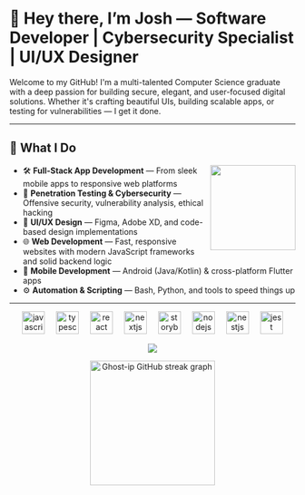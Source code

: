 # 👋 Hey there, I’m Josh — Software Developer | Cybersecurity Specialist | UI/UX Designer

Welcome to my GitHub! I'm a multi-talented Computer Science graduate with a deep passion for building secure, elegant, and user-focused digital solutions. Whether it's crafting beautiful UIs, building scalable apps, or testing for vulnerabilities — I get it done.

---

## 💼 What I Do
<img align="right" height="150" src="https://platform.vox.com/wp-content/uploads/sites/2/chorus/uploads/chorus_asset/file/18370644/hackers_white.gif?quality=90&strip=all&crop=21.875,0,56.25,100" />

- 🛠️ **Full-Stack App Development** — From sleek mobile apps to responsive web platforms
- 🔐 **Penetration Testing & Cybersecurity** — Offensive security, vulnerability analysis, ethical hacking
- 🎨 **UI/UX Design** — Figma, Adobe XD, and code-based design implementations
- 🌐 **Web Development** — Fast, responsive websites with modern JavaScript frameworks and solid backend logic
- 📱 **Mobile Development** — Android (Java/Kotlin) & cross-platform Flutter apps
- ⚙️ **Automation & Scripting** — Bash, Python, and tools to speed things up
---
<div align="center">
  <img src="https://cdn.jsdelivr.net/gh/devicons/devicon/icons/javascript/javascript-original.svg" height="40" alt="javascript logo"  />
  <img width="12" />
  <img src="https://cdn.jsdelivr.net/gh/devicons/devicon/icons/typescript/typescript-original.svg" height="40" alt="typescript logo"  />
  <img width="12" />
  <img src="https://cdn.jsdelivr.net/gh/devicons/devicon/icons/react/react-original.svg" height="40" alt="react logo"  />
  <img width="12" />
  <img src="https://cdn.jsdelivr.net/gh/devicons/devicon/icons/nextjs/nextjs-original.svg" height="40" alt="nextjs logo"  />
  <img width="12" />
  <img src="https://cdn.jsdelivr.net/gh/devicons/devicon/icons/storybook/storybook-original.svg" height="40" alt="storybook logo"  />
  <img width="12" />
  <img src="https://cdn.jsdelivr.net/gh/devicons/devicon/icons/nodejs/nodejs-original.svg" height="40" alt="nodejs logo"  />
  <img width="12" />
  <img src="https://cdn.jsdelivr.net/gh/devicons/devicon/icons/nestjs/nestjs-original.svg" height="40" alt="nestjs logo"  />
  <img width="12" />
  <img src="https://cdn.jsdelivr.net/gh/devicons/devicon/icons/jest/jest-plain.svg" height="40" alt="jest logo"  />
</div>

</p> <p align="center"> <img src="https://github-readme-activity-graph.vercel.app/graph?username=Ghost-ip&theme=react-dark" /> </p>

<div align="center">
  <img src="https://streak-stats.demolab.com?user=Ghost-ip&locale=en&mode=daily&theme=dark&hide_border=false&border_radius=5&order=3" height="220" alt="Ghost-ip GitHub streak graph" />
</div>

